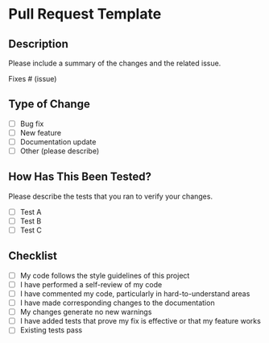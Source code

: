 # Pull Request Template

## Description

Please include a summary of the changes and the related issue. 

Fixes # (issue)

## Type of Change

- [ ] Bug fix
- [ ] New feature
- [ ] Documentation update
- [ ] Other (please describe)

## How Has This Been Tested?

Please describe the tests that you ran to verify your changes.

- [ ] Test A
- [ ] Test B
- [ ] Test C

## Checklist

- [ ] My code follows the style guidelines of this project
- [ ] I have performed a self-review of my code
- [ ] I have commented my code, particularly in hard-to-understand areas
- [ ] I have made corresponding changes to the documentation
- [ ] My changes generate no new warnings
- [ ] I have added tests that prove my fix is effective or that my feature works
- [ ] Existing tests pass
